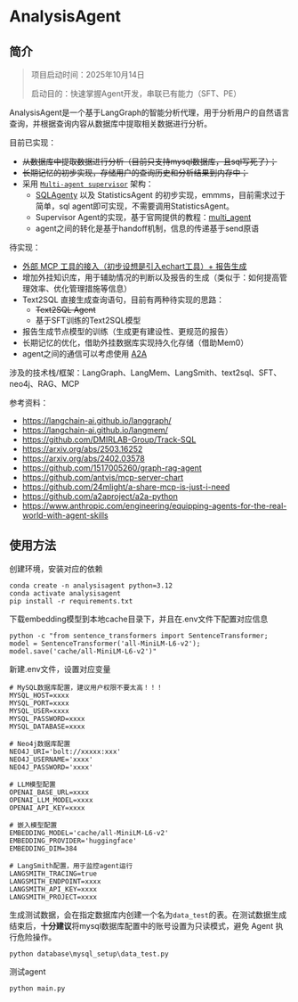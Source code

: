 # AnalysisAgent

## 简介
> 项目启动时间：2025年10月14日
> 
> 启动目的：快速掌握Agent开发，串联已有能力（SFT、PE）

AnalysisAgent是一个基于LangGraph的智能分析代理，用于分析用户的自然语言查询，并根据查询内容从数据库中提取相关数据进行分析。


目前已实现：
- ~~从数据库中提取数据进行分析（目前只支持mysql数据库，且sql写死了）；~~
- ~~长期记忆的初步实现，存储用户的查询历史和分析结果到内存中；~~
- 采用 [`Multi-agent supervisor`](https://langchain-ai.github.io/langgraph/tutorials/multi_agent/agent_supervisor/#2-create-supervisor-with-langgraph-supervisor) 架构：
  - [SQLAgenty](https://langchain-ai.github.io/langgraph/tutorials/sql/sql-agent/) 以及 StatisticsAgent 的初步实现，emmms，目前需求过于简单，sql agent即可实现，不需要调用StatisticsAgent。
  - Supervisor Agent的实现，基于官网提供的教程：[multi_agent](https://langchain-ai.github.io/langgraph/tutorials/multi_agent/agent_supervisor/#research-agent)
  - agent之间的转化是基于handoff机制，信息的传递基于send原语


待实现：
- <u>外部 MCP 工具的接入（初步设想是引入echart工具）+ 报告生成</u>
- 增加外挂知识库，用于辅助情况的判断以及报告的生成（类似于：如何提高管理效率、优化管理措施等信息）
- Text2SQL 直接生成查询语句，目前有两种待实现的思路：
  - ~~Text2SQL Agent~~
  - 基于SFT训练的Text2SQL模型
- 报告生成节点模型的训练（生成更有建设性、更规范的报告）
- 长期记忆的优化，借助外挂数据库实现持久化存储（借助Mem0）
- agent之间的通信可以考虑使用 [A2A](https://github.com/a2aproject/a2a-python)


涉及的技术栈/框架：LangGraph、LangMem、LangSmith、text2sql、SFT、neo4j、RAG、MCP


参考资料：
- https://langchain-ai.github.io/langgraph/
- https://langchain-ai.github.io/langmem/
- https://github.com/DMIRLAB-Group/Track-SQL
- https://arxiv.org/abs/2503.16252
- https://arxiv.org/abs/2402.03578
- https://github.com/1517005260/graph-rag-agent
- https://github.com/antvis/mcp-server-chart
- https://github.com/24mlight/a-share-mcp-is-just-i-need
- https://github.com/a2aproject/a2a-python
- https://www.anthropic.com/engineering/equipping-agents-for-the-real-world-with-agent-skills


## 使用方法
创建环境，安装对应的依赖
```
conda create -n analysisagent python=3.12
conda activate analysisagent
pip install -r requirements.txt
```

下载embedding模型到本地cache目录下，并且在.env文件下配置对应信息
```
python -c "from sentence_transformers import SentenceTransformer; model = SentenceTransformer('all-MiniLM-L6-v2'); model.save('cache/all-MiniLM-L6-v2')"
```

新建.env文件，设置对应变量
```
# MySQL数据库配置，建议用户权限不要太高！！！
MYSQL_HOST=xxxx
MYSQL_PORT=xxxx
MYSQL_USER=xxxx
MYSQL_PASSWORD=xxxx
MYSQL_DATABASE=xxxx

# Neo4j数据库配置
NEO4J_URI='bolt://xxxxx:xxx'
NEO4J_USERNAME='xxxx'
NEO4J_PASSWORD='xxxx'

# LLM模型配置
OPENAI_BASE_URL=xxxx
OPENAI_LLM_MODEL=xxxx
OPENAI_API_KEY=xxxx

# 嵌入模型配置
EMBEDDING_MODEL='cache/all-MiniLM-L6-v2'
EMBEDDING_PROVIDER='huggingface'
EMBEDDING_DIM=384

# LangSmith配置，用于监控agent运行
LANGSMITH_TRACING=true
LANGSMITH_ENDPOINT=xxxx
LANGSMITH_API_KEY=xxxx
LANGSMITH_PROJECT=xxxx
```

生成测试数据，会在指定数据库内创建一个名为`data_test`的表。在测试数据生成结束后，**十分建议**将mysql数据库配置中的账号设置为只读模式，避免 Agent 执行危险操作。
```
python database\mysql_setup\data_test.py
```

测试agent
```
python main.py
```